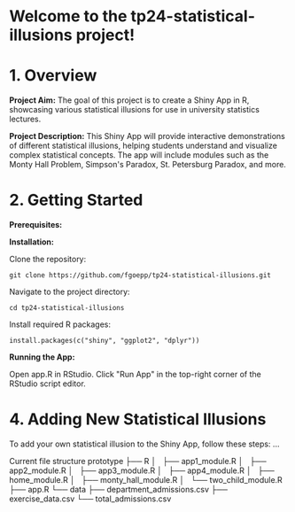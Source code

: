 # Welcome to the tp24-statistical-illusions project!

# 1. Overview

**Project Aim:**
The goal of this project is to create a Shiny App in R, showcasing various statistical illusions for use in university statistics lectures.

**Project Description:**
This Shiny App will provide interactive demonstrations of different statistical illusions, helping students understand and visualize complex statistical concepts. The app will include modules such as the Monty Hall Problem, Simpson's Paradox, St. Petersburg Paradox, and more.

# 2. Getting Started

**Prerequisites:**


**Installation:**

Clone the repository:

`git clone https://github.com/fgoepp/tp24-statistical-illusions.git`


Navigate to the project directory:

`cd tp24-statistical-illusions`


Install required R packages:


`install.packages(c("shiny", "ggplot2", "dplyr"))`

**Running the App:**

Open app.R in RStudio.
Click "Run App" in the top-right corner of the RStudio script editor.

# 4. Adding New Statistical Illusions

To add your own statistical illusion to the Shiny App, follow these steps:
...

Current file structure
prototype
    ├── R
    │   ├── app1_module.R
    │   ├── app2_module.R
    │   ├── app3_module.R
    │   ├── app4_module.R
    │   ├── home_module.R
    │   ├── monty_hall_module.R
    │   └── two_child_module.R
    ├── app.R
    └── data
        ├── department_admissions.csv
        ├── exercise_data.csv
        └── total_admissions.csv
